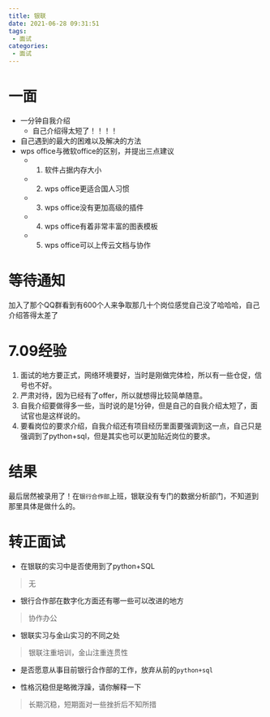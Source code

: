 ```yaml
---
title: 银联
date: 2021-06-28 09:31:51
tags:
 - 面试
categories:
 - 面试
---
```


# 一面

- 一分钟自我介绍
    - 自己介绍得太短了！！！！
- 自己遇到的最大的困难以及解决的方法
- wps office与微软office的区别，并提出三点建议
    - 1. 软件占据内存大小
    - 2. wps office更适合国人习惯
    - 3. wps office没有更加高级的插件
    - 4. wps office有着非常丰富的图表模板
    - 5. wps office可以上传云文档与协作


# 等待通知

加入了那个QQ群看到有600个人来争取那几十个岗位感觉自己没了哈哈哈，自己介绍答得太差了

# 7.09经验

1. 面试的地方要正式，网络环境要好，当时是刚做完体检，所以有一些仓促，信号也不好。
2. 严肃对待，因为已经有了offer，所以就想得比较简单随意。
3. 自我介绍要做得多一些，当时说的是1分钟，但是自己的自我介绍太短了，面试官也是这样说的。
4. 要看岗位的要求介绍，自我介绍还有项目经历里面要强调到这一点，自己只是强调到了python+sql，但是其实也可以更加贴近岗位的要求。

# 结果

最后居然被录用了！在`银行合作部`上班，银联没有专门的数据分析部门，不知道到那里具体是做什么的。

# 转正面试

- 在银联的实习中是否使用到了python+SQL
> 无

- 银行合作部在数字化方面还有哪一些可以改进的地方
> 协作办公

- 银联实习与金山实习的不同之处
> 银联注重培训，金山注重连贯性

- 是否愿意从事目前银行合作部的工作，放弃从前的`python+sql`

- 性格沉稳但是略微浮躁，请你解释一下

> 长期沉稳，短期面对一些挫折后不知所措
